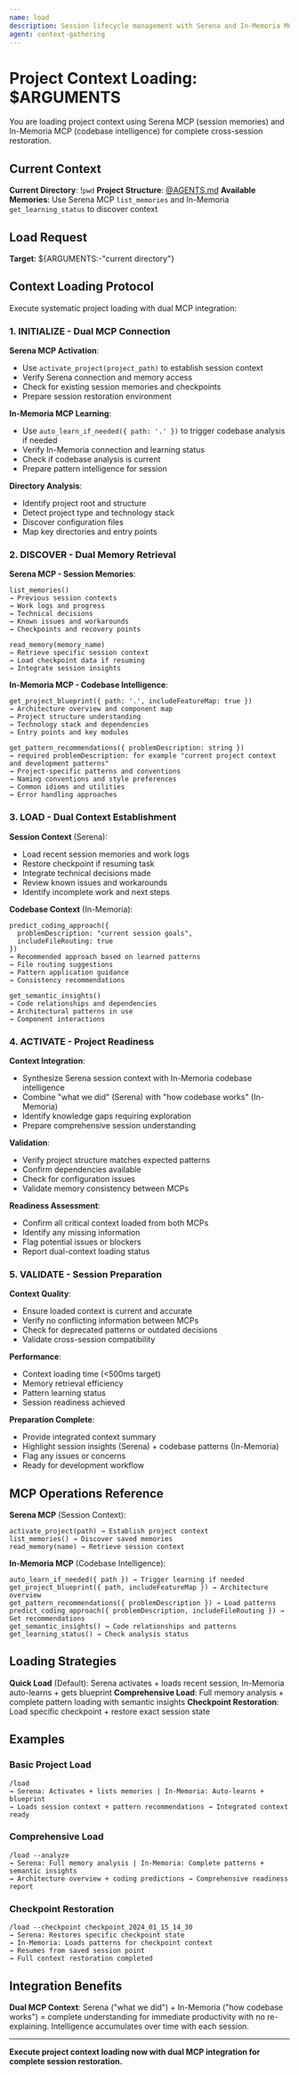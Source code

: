 ```yaml
---
name: load
description: Session lifecycle management with Serena and In-Memoria MCP integration for context loading
agent: context-gathering
---
```


# Project Context Loading: $ARGUMENTS

You are loading project context using Serena MCP (session memories) and In-Memoria MCP (codebase intelligence) for complete cross-session restoration.

## Current Context

**Current Directory**: !`pwd`
**Project Structure**: [@AGENTS.md](../AGENTS.md)
**Available Memories**: Use Serena MCP `list_memories` and In-Memoria `get_learning_status` to discover context

## Load Request

**Target**: ${ARGUMENTS:-"current directory"}

## Context Loading Protocol

Execute systematic project loading with dual MCP integration:

### 1. INITIALIZE - Dual MCP Connection

**Serena MCP Activation**:
- Use `activate_project(project_path)` to establish session context
- Verify Serena connection and memory access
- Check for existing session memories and checkpoints
- Prepare session restoration environment

**In-Memoria MCP Learning**:
- Use `auto_learn_if_needed({ path: '.' })` to trigger codebase analysis if needed
- Verify In-Memoria connection and learning status
- Check if codebase analysis is current
- Prepare pattern intelligence for session

**Directory Analysis**:
- Identify project root and structure
- Detect project type and technology stack
- Discover configuration files
- Map key directories and entry points

### 2. DISCOVER - Dual Memory Retrieval

**Serena MCP - Session Memories**:
```
list_memories()
→ Previous session contexts
→ Work logs and progress
→ Technical decisions
→ Known issues and workarounds
→ Checkpoints and recovery points

read_memory(memory_name)
→ Retrieve specific session context
→ Load checkpoint data if resuming
→ Integrate session insights
```

**In-Memoria MCP - Codebase Intelligence**:
```
get_project_blueprint({ path: '.', includeFeatureMap: true })
→ Architecture overview and component map
→ Project structure understanding
→ Technology stack and dependencies
→ Entry points and key modules

get_pattern_recommendations({ problemDescription: string })
→ required problemDescription: for example "current project context and development patterns"
→ Project-specific patterns and conventions
→ Naming conventions and style preferences
→ Common idioms and utilities
→ Error handling approaches
```

### 3. LOAD - Dual Context Establishment

**Session Context** (Serena):
- Load recent session memories and work logs
- Restore checkpoint if resuming task
- Integrate technical decisions made
- Review known issues and workarounds
- Identify incomplete work and next steps

**Codebase Context** (In-Memoria):
```
predict_coding_approach({
  problemDescription: "current session goals",
  includeFileRouting: true
})
→ Recommended approach based on learned patterns
→ File routing suggestions
→ Pattern application guidance
→ Consistency recommendations

get_semantic_insights()
→ Code relationships and dependencies
→ Architectural patterns in use
→ Component interactions
```

### 4. ACTIVATE - Project Readiness

**Context Integration**:
- Synthesize Serena session context with In-Memoria codebase intelligence
- Combine "what we did" (Serena) with "how codebase works" (In-Memoria)
- Identify knowledge gaps requiring exploration
- Prepare comprehensive session understanding

**Validation**:
- Verify project structure matches expected patterns
- Confirm dependencies available
- Check for configuration issues
- Validate memory consistency between MCPs

**Readiness Assessment**:
- Confirm all critical context loaded from both MCPs
- Identify any missing information
- Flag potential issues or blockers
- Report dual-context loading status

### 5. VALIDATE - Session Preparation

**Context Quality**:
- Ensure loaded context is current and accurate
- Verify no conflicting information between MCPs
- Check for deprecated patterns or outdated decisions
- Validate cross-session compatibility

**Performance**:
- Context loading time (<500ms target)
- Memory retrieval efficiency
- Pattern learning status
- Session readiness achieved

**Preparation Complete**:
- Provide integrated context summary
- Highlight session insights (Serena) + codebase patterns (In-Memoria)
- Flag any issues or concerns
- Ready for development workflow

## MCP Operations Reference

**Serena MCP** (Session Context):
```
activate_project(path) → Establish project context
list_memories() → Discover saved memories
read_memory(name) → Retrieve session context
```

**In-Memoria MCP** (Codebase Intelligence):
```
auto_learn_if_needed({ path }) → Trigger learning if needed
get_project_blueprint({ path, includeFeatureMap }) → Architecture overview
get_pattern_recommendations({ problemDescription }) → Load patterns
predict_coding_approach({ problemDescription, includeFileRouting }) → Get recommendations
get_semantic_insights() → Code relationships and patterns
get_learning_status() → Check analysis status
```

## Loading Strategies

**Quick Load** (Default): Serena activates + loads recent session, In-Memoria auto-learns + gets blueprint
**Comprehensive Load**: Full memory analysis + complete pattern loading with semantic insights
**Checkpoint Restoration**: Load specific checkpoint + restore exact session state

## Examples

### Basic Project Load
```
/load
→ Serena: Activates + lists memories | In-Memoria: Auto-learns + blueprint
→ Loads session context + pattern recommendations → Integrated context ready
```

### Comprehensive Load
```
/load --analyze
→ Serena: Full memory analysis | In-Memoria: Complete patterns + semantic insights
→ Architecture overview + coding predictions → Comprehensive readiness report
```

### Checkpoint Restoration
```
/load --checkpoint checkpoint_2024_01_15_14_30
→ Serena: Restores specific checkpoint state
→ In-Memoria: Loads patterns for checkpoint context
→ Resumes from saved session point
→ Full context restoration completed
```

## Integration Benefits

**Dual MCP Context**: Serena ("what we did") + In-Memoria ("how codebase works") = complete understanding for immediate productivity with no re-explaining. Intelligence accumulates over time with each session.

---

**Execute project context loading now with dual MCP integration for complete session restoration.**
